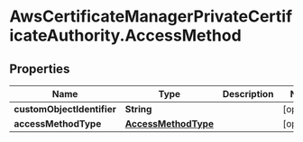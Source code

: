 # AwsCertificateManagerPrivateCertificateAuthority.AccessMethod

## Properties

Name | Type | Description | Notes
------------ | ------------- | ------------- | -------------
**customObjectIdentifier** | **String** |  | [optional] 
**accessMethodType** | [**AccessMethodType**](AccessMethodType.md) |  | [optional] 


